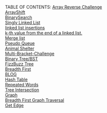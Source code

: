 TABLE OF CONTENTS:
<a href="./code401challenges/pages/challenge1.md">Array Reverse Challenge</a><br>
<a href="./code401challenges/pages/challenge2.md">ArrayShift</a><br>
<a href="./code401challenges/pages/challenge3.md">BinarySearch</a><br>
<a href="./code401challenges/pages/challenge4.md">Singly Linked List</a><br>
<a href="./code401challenges/pages/challenge5.md">linked list insertions</a><br>
<a href="./code401challenges/pages/challenge7.md">k-th value from the end of a linked list.</a><br>
<a href="./code401challenges/pages/challenge8.md">Merge list</a><br>
<a href="./code401challenges/pages/challenge11.md">Pseudo Queue</a><br>
<a href="./code401challenges/pages/challenge12.md">Animal Shelter</a><br>
<a href="./code401challenges/pages/challenge13.md">Multi-Bracket-Challenge</a><br>
<a href="./code401challenges/pages/challenge15.md">Binary Tree/BST</a><br>
<a href="./code401challenges/pages/challenge16.md">FizzBuzz Tree</a><br>
<a href="./code401challenges/pages/challenge17.md">Breadth First</a><br>
<a href="./code401challenges/pages/blog.md">BLOG</a><br>
<a href="./code401challenges/pages/challenge30.md">Hash Table</a><br>
<a href="./code401challenges/pages/challenge31.md">Repeated Words</a><br>
<a href="./code401challenges/pages/challenge32.md">Tree Intersection</a><br>
<a href="./code401challenges/pages/challenge35.md">Graph</a><br>
<a href="./code401challenges/pages/challenge36.md">Breadth First Graph Traversal</a><br>
<a href="./code401challenges/pages/challenge37.md">Get Edge</a><br>